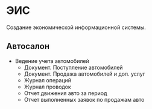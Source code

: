 # ЭИС
Создание экономической информационной системы.
## Автосалон
- Ведение учета автомобилей
    - Документ. Поступление автомобилей
    - Документ. Продажа автомобилей и доп. услуг
    - Журнал операций
    - Журнал проводок
    - Отчет движения авто за период
    - Отчет выполненных заявок по продажам авто
